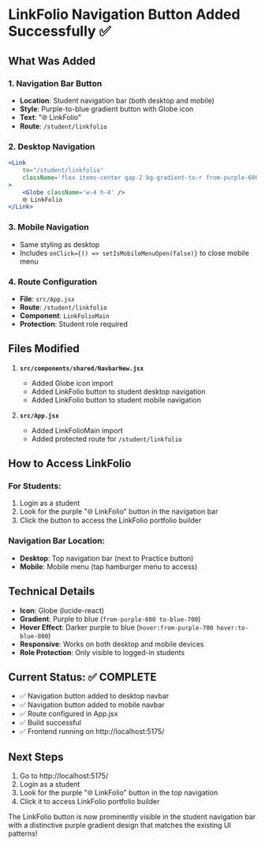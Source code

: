 # LinkFolio Navigation Button Added Successfully ✅

## What Was Added

### 1. Navigation Bar Button
- **Location**: Student navigation bar (both desktop and mobile)
- **Style**: Purple-to-blue gradient button with Globe icon
- **Text**: "🌐 LinkFolio"
- **Route**: `/student/linkfolio`

### 2. Desktop Navigation
```jsx
<Link 
    to="/student/linkfolio" 
    className='flex items-center gap-2 bg-gradient-to-r from-purple-600 to-blue-700 text-white hover:from-purple-700 hover:to-blue-800 transition-all duration-200 px-3 py-2 rounded-lg font-medium shadow-md hover:shadow-lg'
>
    <Globe className='w-4 h-4' />
    🌐 LinkFolio
</Link>
```

### 3. Mobile Navigation
- Same styling as desktop
- Includes `onClick={() => setIsMobileMenuOpen(false)}` to close mobile menu

### 4. Route Configuration
- **File**: `src/App.jsx`
- **Route**: `/student/linkfolio`
- **Component**: `LinkFolioMain`
- **Protection**: Student role required

## Files Modified

1. **`src/components/shared/NavbarNew.jsx`**
   - Added Globe icon import
   - Added LinkFolio button to student desktop navigation
   - Added LinkFolio button to student mobile navigation

2. **`src/App.jsx`**
   - Added LinkFolioMain import
   - Added protected route for `/student/linkfolio`

## How to Access LinkFolio

### For Students:
1. Login as a student
2. Look for the purple "🌐 LinkFolio" button in the navigation bar
3. Click the button to access the LinkFolio portfolio builder

### Navigation Bar Location:
- **Desktop**: Top navigation bar (next to Practice button)
- **Mobile**: Mobile menu (tap hamburger menu to access)

## Technical Details

- **Icon**: Globe (lucide-react)
- **Gradient**: Purple to blue (`from-purple-600 to-blue-700`)
- **Hover Effect**: Darker purple to blue (`hover:from-purple-700 hover:to-blue-800`)
- **Responsive**: Works on both desktop and mobile devices
- **Role Protection**: Only visible to logged-in students

## Current Status: ✅ COMPLETE

- ✅ Navigation button added to desktop navbar
- ✅ Navigation button added to mobile navbar  
- ✅ Route configured in App.jsx
- ✅ Build successful
- ✅ Frontend running on http://localhost:5175/

## Next Steps

1. Go to http://localhost:5175/
2. Login as a student
3. Look for the purple "🌐 LinkFolio" button in the top navigation
4. Click it to access LinkFolio portfolio builder

The LinkFolio button is now prominently visible in the student navigation bar with a distinctive purple gradient design that matches the existing UI patterns!
